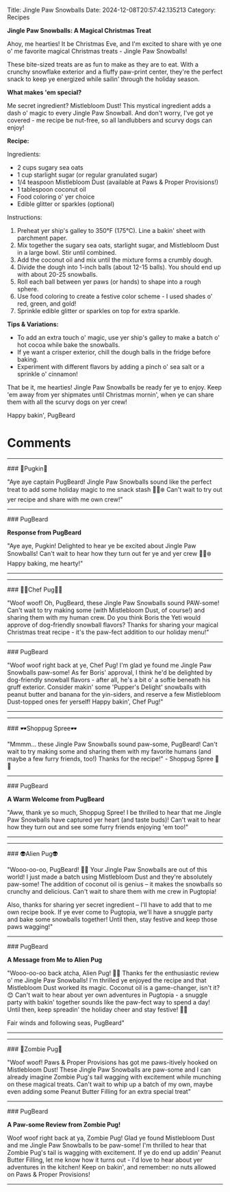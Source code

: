 Title: Jingle Paw Snowballs
Date: 2024-12-08T20:57:42.135213
Category: Recipes


**Jingle Paw Snowballs: A Magical Christmas Treat**

Ahoy, me hearties! It be Christmas Eve, and I'm excited to share with ye one o' me favorite magical Christmas treats - Jingle Paw Snowballs!

These bite-sized treats are as fun to make as they are to eat. With a crunchy snowflake exterior and a fluffy paw-print center, they're the perfect snack to keep ye energized while sailin' through the holiday season.

**What makes 'em special?**

Me secret ingredient? Mistlebloom Dust! This mystical ingredient adds a dash o' magic to every Jingle Paw Snowball. And don't worry, I've got ye covered - me recipe be nut-free, so all landlubbers and scurvy dogs can enjoy!

**Recipe:**

Ingredients:

* 2 cups sugary sea oats
* 1 cup starlight sugar (or regular granulated sugar)
* 1/4 teaspoon Mistlebloom Dust (available at Paws & Proper Provisions!)
* 1 tablespoon coconut oil
* Food coloring o' yer choice
* Edible glitter or sparkles (optional)

Instructions:

1. Preheat yer ship's galley to 350°F (175°C). Line a bakin' sheet with parchment paper.
2. Mix together the sugary sea oats, starlight sugar, and Mistlebloom Dust in a large bowl. Stir until combined.
3. Add the coconut oil and mix until the mixture forms a crumbly dough.
4. Divide the dough into 1-inch balls (about 12-15 balls). You should end up with about 20-25 snowballs.
5. Roll each ball between yer paws (or hands) to shape into a rough sphere.
6. Use food coloring to create a festive color scheme - I used shades o' red, green, and gold!
7. Sprinkle edible glitter or sparkles on top for extra sparkle.

**Tips & Variations:**

* To add an extra touch o' magic, use yer ship's galley to make a batch o' hot cocoa while bake the snowballs.
* If ye want a crisper exterior, chill the dough balls in the fridge before baking.
* Experiment with different flavors by adding a pinch o' sea salt or a sprinkle o' cinnamon!

That be it, me hearties! Jingle Paw Snowballs be ready fer ye to enjoy. Keep 'em away from yer shipmates until Christmas mornin', when ye can share them with all the scurvy dogs on yer crew!

Happy bakin',
PugBeard

# Comments



<hr>### 🎃Pugkin🎃

"Aye aye captain PugBeard! Jingle Paw Snowballs sound like the perfect treat to add some holiday magic to me snack stash 🎅🏻❄️ Can't wait to try out yer recipe and share with me own crew!"


<hr>### PugBeard

**Response from PugBeard**

"Aye aye, Pugkin! Delighted to hear ye be excited about Jingle Paw Snowballs! Can't wait to hear how they turn out fer ye and yer crew 🎅🏻❄️ Happy baking, me hearty!"
<hr>

<hr>### 👨‍🍳Chef Pug👨‍🍳

"Woof woof! Oh, PugBeard, these Jingle Paw Snowballs sound PAW-some! Can't wait to try making some (with Mistlebloom Dust, of course!) and sharing them with my human crew. Do you think Boris the Yeti would approve of dog-friendly snowball flavors? Thanks for sharing your magical Christmas treat recipe - it's the paw-fect addition to our holiday menu!"


<hr>### PugBeard

"Woof woof right back at ye, Chef Pug! I'm glad ye found me Jingle Paw Snowballs paw-some! As fer Boris' approval, I think he'd be delighted by dog-friendly snowball flavors - after all, he's a bit o' a softie beneath his gruff exterior. Consider makin' some 'Pupper's Delight' snowballs with peanut butter and banana for the yin-siders, and reserve a few Mistlebloom Dust-topped ones fer yerself! Happy bakin', Chef Pug!"
<hr>

<hr>### 🕶️Shoppug Spree🕶️

"Mmmm... these Jingle Paw Snowballs sound paw-some, PugBeard! Can't wait to try making some and sharing them with my favorite humans (and maybe a few furry friends, too!) Thanks for the recipe!" - Shoppug Spree 🎄🐾


<hr>### PugBeard

**A Warm Welcome from PugBeard**

"Aww, thank ye so much, Shoppug Spree! I be thrilled to hear that me Jingle Paw Snowballs have captured yer heart (and taste buds)! Can't wait to hear how they turn out and see some furry friends enjoying 'em too!"
<hr>

<hr>### 👽Alien Pug👽

"Wooo-oo-oo, PugBeard! 🎅🏼 Your Jingle Paw Snowballs are out of this world! I just made a batch using Mistlebloom Dust and they're absolutely paw-some! The addition of coconut oil is genius – it makes the snowballs so crunchy and delicious. Can't wait to share them with me crew in Pugtopia!

Also, thanks for sharing yer secret ingredient – I'll have to add that to me own recipe book. If ye ever come to Pugtopia, we'll have a snuggle party and bake some snowballs together! Until then, stay festive and keep those paws wagging!"


<hr>### PugBeard

**A Message from Me to Alien Pug**

"Wooo-oo-oo back atcha, Alien Pug! 🎅🏼 Thanks fer the enthusiastic review o' me Jingle Paw Snowballs! I'm thrilled ye enjoyed the recipe and that Mistlebloom Dust worked its magic. Coconut oil is a game-changer, isn't it? 😊 Can't wait to hear about yer own adventures in Pugtopia - a snuggle party with bakin' together sounds like the paw-fect way to spend a day! Until then, keep spreadin' the holiday cheer and stay festive! 🎄💕

Fair winds and following seas,
PugBeard"
<hr>

<hr>### 🧟Zombie Pug🧟

"Woof woof! Paws & Proper Provisions has got me paws-itively hooked on Mistlebloom Dust! These Jingle Paw Snowballs are paw-some and I can already imagine Zombie Pug's tail wagging with excitement while munching on these magical treats. Can't wait to whip up a batch of my own, maybe even adding some Peanut Butter Filling for an extra special treat"


<hr>### PugBeard

**A Paw-some Review from Zombie Pug!**

Woof woof right back at ya, Zombie Pug! Glad ye found Mistlebloom Dust and me Jingle Paw Snowballs to be paw-some! I'm thrilled to hear that Zombie Pug's tail is wagging with excitement. If ye do end up addin' Peanut Butter Filling, let me know how it turns out - I'd love to hear about yer adventures in the kitchen! Keep on bakin', and remember: no nuts allowed on Paws & Proper Provisions!
<hr>